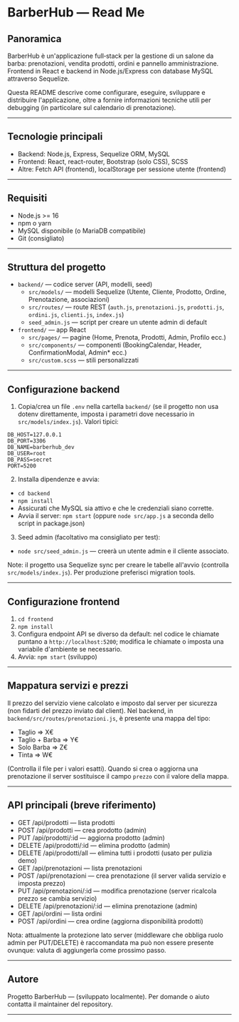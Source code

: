 # BarberHub — Read Me

## Panoramica
BarberHub è un'applicazione full‑stack per la gestione di un salone da barba: prenotazioni, vendita prodotti, ordini e pannello amministrazione. Frontend in React e backend in Node.js/Express con database MySQL attraverso Sequelize.

Questa README descrive come configurare, eseguire, sviluppare e distribuire l'applicazione, oltre a fornire informazioni tecniche utili per debugging (in particolare sul calendario di prenotazione).

---

## Tecnologie principali
- Backend: Node.js, Express, Sequelize ORM, MySQL
- Frontend: React, react-router, Bootstrap (solo CSS), SCSS
- Altre: Fetch API (frontend), localStorage per sessione utente (frontend)

---

## Requisiti
- Node.js >= 16
- npm o yarn
- MySQL disponibile (o MariaDB compatibile)
- Git (consigliato)

---

## Struttura del progetto
- `backend/` — codice server (API, modelli, seed)
  - `src/models/` — modelli Sequelize (Utente, Cliente, Prodotto, Ordine, Prenotazione, associazioni)
  - `src/routes/` — route REST (`auth.js`, `prenotazioni.js`, `prodotti.js`, `ordini.js`, `clienti.js`, `index.js`)
  - `seed_admin.js` — script per creare un utente admin di default
- `frontend/` — app React
  - `src/pages/` — pagine (Home, Prenota, Prodotti, Admin, Profilo ecc.)
  - `src/components/` — componenti (BookingCalendar, Header, ConfirmationModal, Admin* ecc.)
  - `src/custom.scss` — stili personalizzati

---

## Configurazione backend
1. Copia/crea un file `.env` nella cartella `backend/` (se il progetto non usa dotenv direttamente, imposta i parametri dove necessario in `src/models/index.js`). Valori tipici:

```
DB_HOST=127.0.0.1
DB_PORT=3306
DB_NAME=barberhub_dev
DB_USER=root
DB_PASS=secret
PORT=5200
```

2. Installa dipendenze e avvia:
- `cd backend`
- `npm install`
- Assicurati che MySQL sia attivo e che le credenziali siano corrette.
- Avvia il server: `npm start` (oppure `node src/app.js` a seconda dello script in package.json)

3. Seed admin (facoltativo ma consigliato per test):
- `node src/seed_admin.js` — creerà un utente admin e il cliente associato.

Note: il progetto usa Sequelize sync per creare le tabelle all'avvio (controlla `src/models/index.js`). Per produzione preferisci migration tools.

---

## Configurazione frontend
1. `cd frontend`
2. `npm install`
3. Configura endpoint API se diverso da default: nel codice le chiamate puntano a `http://localhost:5200`; modifica le chiamate o imposta una variabile d'ambiente se necessario.
4. Avvia: `npm start` (sviluppo)

---

## Mappatura servizi e prezzi
Il prezzo del servizio viene calcolato e imposto dal server per sicurezza (non fidarti del prezzo inviato dal client). Nel backend, in `backend/src/routes/prenotazioni.js`, è presente una mappa del tipo:

- Taglio => X€
- Taglio + Barba => Y€
- Solo Barba => Z€
- Tinta => W€

(Controlla il file per i valori esatti). Quando si crea o aggiorna una prenotazione il server sostituisce il campo `prezzo` con il valore della mappa.

---

## API principali (breve riferimento)
- GET /api/prodotti — lista prodotti
- POST /api/prodotti — crea prodotto (admin)
- PUT /api/prodotti/:id — aggiorna prodotto (admin)
- DELETE /api/prodotti/:id — elimina prodotto (admin)
- DELETE /api/prodotti/all — elimina tutti i prodotti (usato per pulizia demo)
- GET /api/prenotazioni — lista prenotazioni
- POST /api/prenotazioni — crea prenotazione (il server valida servizio e imposta prezzo)
- PUT /api/prenotazioni/:id — modifica prenotazione (server ricalcola prezzo se cambia servizio)
- DELETE /api/prenotazioni/:id — elimina prenotazione (admin)
- GET /api/ordini — lista ordini
- POST /api/ordini — crea ordine (aggiorna disponibilità prodotti)

Nota: attualmente la protezione lato server (middleware che obbliga ruolo admin per PUT/DELETE) è raccomandata ma può non essere presente ovunque: valuta di aggiungerla come prossimo passo.

---

## Autore
Progetto BarberHub — (sviluppato localmente). Per domande o aiuto contatta il maintainer del repository.

---
